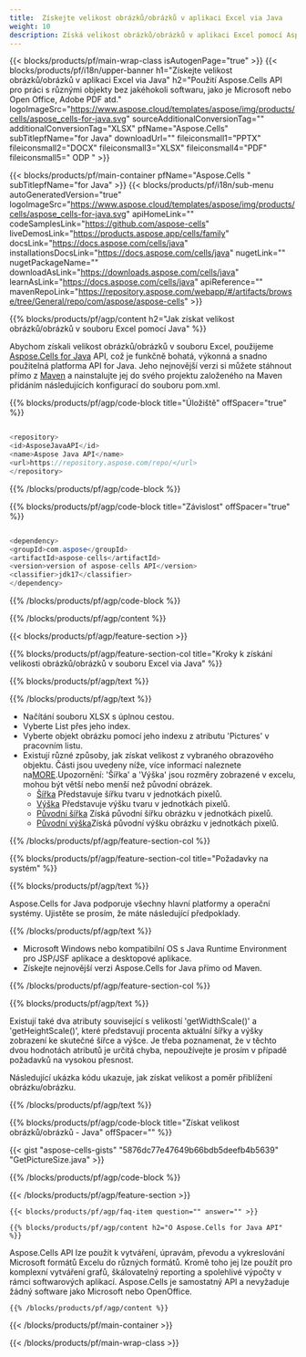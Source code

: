 ```yaml
---
title:  Získejte velikost obrázků/obrázků v aplikaci Excel via Java
weight: 10
description: Získá velikost obrázků/obrázků v aplikaci Excel pomocí Aspose.Cells' Java API bez jakéhokoli softwaru, jako je Microsoft nebo Open Office, Adobe PDF atd.
---
```

{{< blocks/products/pf/main-wrap-class isAutogenPage="true" >}}
{{< blocks/products/pf/i18n/upper-banner h1="Získejte velikost obrázků/obrázků v aplikaci Excel via Java" h2="Použití Aspose.Cells API pro práci s různými objekty bez jakéhokoli softwaru, jako je Microsoft nebo Open Office, Adobe PDF atd." logoImageSrc="https://www.aspose.cloud/templates/aspose/img/products/cells/aspose_cells-for-java.svg" sourceAdditionalConversionTag="" additionalConversionTag="XLSX" pfName="Aspose.Cells" subTitlepfName="for Java" downloadUrl="" fileiconsmall1="PPTX" fileiconsmall2="DOCX" fileiconsmall3="XLSX" fileiconsmall4="PDF" fileiconsmall5=" ODP " >}}

{{< blocks/products/pf/main-container pfName="Aspose.Cells " subTitlepfName="for Java" >}}
{{< blocks/products/pf/i18n/sub-menu autoGeneratedVersion="true" logoImageSrc="https://www.aspose.cloud/templates/aspose/img/products/cells/aspose_cells-for-java.svg" apiHomeLink="" codeSamplesLink="https://github.com/aspose-cells" liveDemosLink="https://products.aspose.app/cells/family" docsLink="https://docs.aspose.com/cells/java" installationsDocsLink="https://docs.aspose.com/cells/java" nugetLink="" nugetPackageName="" downloadAsLink="https://downloads.aspose.com/cells/java" learnAsLink="https://docs.aspose.com/cells/java" apiReference="" mavenRepoLink="https://repository.aspose.com/webapp/#/artifacts/browse/tree/General/repo/com/aspose/aspose-cells" >}}

{{% blocks/products/pf/agp/content h2="Jak získat velikost obrázků/obrázků v souboru Excel pomocí Java" %}}

 Abychom získali velikost obrázků/obrázků v souboru Excel, použijeme
 [Aspose.Cells for Java](https://products.aspose.com/cells/java) 
API, což je funkčně bohatá, výkonná a snadno použitelná platforma API for Java. Jeho nejnovější verzi si můžete stáhnout přímo z
 [Maven](https://repository.aspose.com/webapp/#/artifacts/browse/tree/General/repo/com/aspose/aspose-cells) 
 a nainstalujte jej do svého projektu založeného na Maven přidáním následujících konfigurací do souboru pom.xml.

{{% blocks/products/pf/agp/code-block title="Úložiště" offSpacer="true" %}}

```cs

<repository>
<id>AsposeJavaAPI</id>
<name>Aspose Java API</name>
<url>https://repository.aspose.com/repo/</url>
</repository>

```

{{% /blocks/products/pf/agp/code-block %}}

{{% blocks/products/pf/agp/code-block title="Závislost" offSpacer="true" %}}

```cs

<dependency>
<groupId>com.aspose</groupId>
<artifactId>aspose-cells</artifactId>
<version>version of aspose-cells API</version>
<classifier>jdk17</classifier>
</dependency>

```

{{% /blocks/products/pf/agp/code-block %}}

{{% /blocks/products/pf/agp/content %}}

{{< blocks/products/pf/agp/feature-section >}}

{{% blocks/products/pf/agp/feature-section-col title="Kroky k získání velikosti obrázků/obrázků v souboru Excel via Java" %}}

{{% blocks/products/pf/agp/text %}}

{{% /blocks/products/pf/agp/text %}}

+ Načítání souboru XLSX s úplnou cestou.
+ Vyberte List přes jeho index.
+ Vyberte objekt obrázku pomocí jeho indexu z atributu 'Pictures' v pracovním listu.
 + Existují různé způsoby, jak získat velikost z vybraného obrazového objektu. Části jsou uvedeny níže, více informací naleznete na[MORE](https://reference.aspose.com/cells/java/com.aspose.cells/picture/).Upozornění: 'Šířka' a 'Výška' jsou rozměry zobrazené v excelu, mohou být větší nebo menší než původní obrázek.
    + [Šířka](https://reference.aspose.com/cells/java/com.aspose.cells/picture/#getWidth--) Představuje šířku tvaru v jednotkách pixelů.
    + [Výška](https://reference.aspose.com/cells/java/com.aspose.cells/picture/#getHeight--) Představuje výšku tvaru v jednotkách pixelů.
    + [Původní šířka](https://reference.aspose.com/cells/java/com.aspose.cells/picture/#getOriginalWidth--) Získá původní šířku obrázku v jednotkách pixelů.
    + [Původní výška](https://reference.aspose.com/cells/java/com.aspose.cells/picture/#getOriginalHeight--)Získá původní výšku obrázku v jednotkách pixelů.


{{% /blocks/products/pf/agp/feature-section-col %}}

{{% blocks/products/pf/agp/feature-section-col title="Požadavky na systém" %}}

{{% blocks/products/pf/agp/text %}}

 Aspose.Cells for Java podporuje všechny hlavní platformy a operační systémy. Ujistěte se prosím, že máte následující předpoklady.

{{% /blocks/products/pf/agp/text %}}

- Microsoft Windows nebo kompatibilní OS s Java Runtime Environment pro JSP/JSF aplikace a desktopové aplikace.
- Získejte nejnovější verzi Aspose.Cells for Java přímo od Maven.

{{% /blocks/products/pf/agp/feature-section-col %}}

{{% blocks/products/pf/agp/text %}}
 
 Existují také dva atributy související s velikostí 'getWidthScale()' a 'getHeightScale()', které představují procenta aktuální šířky a výšky zobrazení ke skutečné šířce a výšce.
 Je třeba poznamenat, že v těchto dvou hodnotách atributů je určitá chyba, nepoužívejte je prosím v případě požadavků na vysokou přesnost.
 
 Následující ukázka kódu ukazuje, jak získat velikost a poměr přiblížení obrázku/obrázku.

{{% /blocks/products/pf/agp/text %}}

{{% blocks/products/pf/agp/code-block title="Získat velikost obrázků/obrázků - Java" offSpacer="" %}}

{{< gist "aspose-cells-gists" "5876dc77e47649b66bdb5deefb4b5639" "GetPictureSize.java" >}}

{{% /blocks/products/pf/agp/code-block %}}

{{< /blocks/products/pf/agp/feature-section >}}

    {{< blocks/products/pf/agp/faq-item question="" answer="" >}}
 

<!-- aboutfile Starts -->

    {{% blocks/products/pf/agp/content h2="O Aspose.Cells for Java API" %}}

 Aspose.Cells API lze použít k vytváření, úpravám, převodu a vykreslování Microsoft formátů Excelu do různých formátů. Kromě toho jej lze použít pro komplexní vytváření grafů, škálovatelný reporting a spolehlivé výpočty v rámci softwarových aplikací. Aspose.Cells je samostatný API a nevyžaduje žádný software jako Microsoft nebo OpenOffice.


    {{% /blocks/products/pf/agp/content %}}

    


{{< /blocks/products/pf/main-container >}}
    
{{< /blocks/products/pf/main-wrap-class >}}
